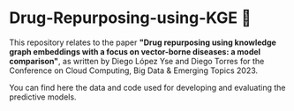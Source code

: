 # Drug-Repurposing-using-KGE 💊
This repository relates to the paper **"Drug repurposing using knowledge graph embeddings with a focus on vector-borne diseases: a model comparison"**, as written by Diego López Yse and Diego Torres for the Conference on Cloud Computing, Big Data &amp; Emerging Topics 2023.

You can find here the data and code used for developing and evaluating the predictive models.

